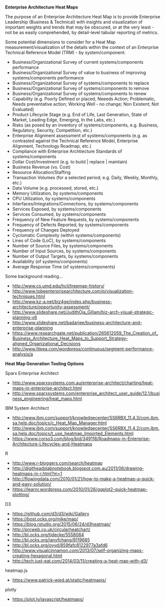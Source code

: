 __Enterprise Architecture Heat Maps__

The purpose of an Enterprise Architecture Heat Map is to provide Enterprise Leadership (Business & Technical) with insights and visualization of important weights and trends that may be obscured, or at the very least - not be as easily comprehended, by detail-level tabular reporting of metrics.


Some potential dimensions to consider for a Heat Map measurement/visualization of the details within the context of an Enterprise Technical Reference Model (TRM) - by system/component:
* Business/Organizational Survey of current systems/components performance
* Business/Organizational Survey of value to business of improving systems/components performance
* Business/Organizational Survey of systems/components to replace
* Business/Organizational Survey of systems/components to remove
* Business/Organizational Survey of systems/components to renew
* Capability (e.g. Poorly Defined or placed, Neeeds Action; Problematic, Needs preventative action; Working Well - no change; Non Existent; Not Evaluated)
* Product Lifecycle Stage (e.g. End of Life, Last Generation, State of Market, Leading Edge, Emerging, In the Labs, etc.)
* Risks (as posed by an inventory of systems/components, e.g. Business, Regulatory, Security, Competition, etc.)
* Enterprise Alignment assessment of systems/components (e.g. as contrasted against the Technical Reference Model, Enterprise Alignment, Technology Roadmap, etc.)
* Compliance with Enterprise Archtiecture Standards of systems/components
* Dollar Cost/Investment (e.g. to build | replace | maintain)
* Business Revenue (vs. Cost) 
* Resource Allocation/Staffing
* Transaction Volumes (for a selected period; e.g. Daily, Weekly, Monthly, etc.)
* Data Volume (e.g. processed, stored, etc.)
* Memory Utilization, by systems/components
* CPU Utilization, by systems/components
* Interfaces/Integrations/Connections, by systems/components
* Services Exposed, by systems/components
* Services Consumed, by systems/components
* Frequency of New Feature Requests, by systems/components
* Frequency of Defects Reported, by systems/components
* Frequency of Changes Deployed
* Cyclomatic Complexity (within systems/components)
* Lines of Code (LoC), by systems/components
* Number of Source Files, by systems/components
* Number of Input Sources, by systems/components
* Number of Output Targets, by systems/components
* Availability (of systems/components)
* Average Response Time (of systems/components)


Some background reading...
* http://www.cs.umd.edu/hcil/treemap-history/
* http://www.tobeenterprisearchitecture.com/p/visualization-techniques.html
* http://www.kz-a.net/biz4ge/index.php/business-architecture/opportunity-assessment/
* http://www.slideshare.net/JudithOja_Gillam/biz-arch-visual-strategic-planning-v6
* http://www.slideshare.net/badarjee/business-architecture-and-enterprise-planning
* https://www.researchgate.net/publication/265612059_The_Creation_of_Business_Architecture_Heat_Maps_to_Support_Strategy-aligned_Organizational_Decisions
* http://www.liteea.com/wordpress/continuous/segment-performance-analysis/a


__Heat Map Generation Tooling Options__

Sparx Enterprise Architect
* http://www.sparxsystems.com.au/enterprise-architect/charting/heat-maps-in-enterprise-architect.html
* http://www.sparxsystems.com/enterprise_architect_user_guide/12.1/business_engineering/heat_maps.html


IBM System Architect
* http://www.ibm.com/support/knowledgecenter/SS6RBX_11.4.3/com.ibm.sa.help.doc/topics/c_Heat_Map_Manager.html
* http://www.ibm.com/support/knowledgecenter/SS6RBX_11.4.2/com.ibm.sa.help.doc/topics/t_use_heatmap_Imported_Elements.html
* https://www.corso3.com/blog/bid/349118/Roadmaps-in-Enterprise-Architecture-Lifecycles-and-Heatmaps


R
* http://www.r-bloggers.com/search/heatmap
* http://digitheadslabnotebook.blogspot.com.au/2011/06/drawing-heatmaps-in-r.html?m=1
* http://flowingdata.com/2010/01/21/how-to-make-a-heatmap-a-quick-and-easy-solution/
* https://learnr.wordpress.com/2010/01/26/ggplot2-quick-heatmap-plotting/


D3
* https://github.com/d3/d3/wiki/Gallery
* https://bost.ocks.org/mike/map/
* https://blog.rstudio.org/2015/06/24/d3heatmap/
* http://prcweb.co.uk/circularheatchart/
* http://bl.ocks.org/tjdecke/5558084
* http://bl.ocks.org/ianyfchang/8119685
* http://bl.ocks.org/oyyd/859fafc8122977a3afd6
* http://www.visualcinnamon.com/2013/07/self-organizing-maps-creating-hexagonal.html
* http://tech.just-eat.com/2014/03/11/creating-a-heat-map-with-d3/


heatmap.js
* https://www.patrick-wied.at/static/heatmapjs/

plotly
* https://plot.ly/javascript/heatmaps/

